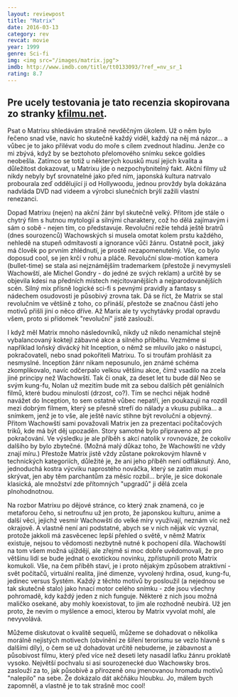 ```yaml
---
layout: reviewpost
title: "Matrix"
date: 2016-03-13
category: rev
revcat: movie
year: 1999
genre: Sci-fi
img: <img src="/images/matrix.jpg">
imdb: http://www.imdb.com/title/tt0133093/?ref_=nv_sr_1
rating: 8.7
---
```

## Pre ucely testovania je tato recenzia skopirovana zo stranky [kfilmu.net](http://www.kfilmu.net/filmy.php?sekce=goldies&film=matrix). ##


Psat o Matrixu shledávám strašně nevděčným úkolem. Už o něm bylo řečeno snad vše, navíc ho skutečně každý viděl, každý na něj má názor... a vůbec je to jako přilévat vodu do moře s cílem zvednout hladinu. Jenže co mi zbývá, když by se beztohoto přelomového snímku sekce goldies neobešla. Zatímco se totiž u některých kousků musí jejich kvalita a důležitost dokazovat, u Matrixu jde o nezpochybnitelný fakt. Akční filmy už nikdy nebyly byť srovnatelné jako před ním, japonská kultura natrvalo probourala zeď oddělující ji od Hollywoodu, jednou provždy byla dokázána nadvláda DVD nad videem a výrobci slunečních brýlí zažili vlastní renezanci. 

Dopad Matrixu (nejen) na akční žánr byl skutečně velký. Přitom jde stále o chytrý film s hutnou mytologií a silnými charaktery, což ho dělá zajímavým i sám o sobě - nejen tím, co představuje. Revoluční režie tehdá ještě bratrů (dnes sourozenců) Wachowských si musela omotat kolem prstu každého, nehledě na stupeň odmítavosti a ignorance vůči žánru. Ostatně pocit, jaký má člověk po prvním zhlédnutí, je prostě nezapomenutelný. Vše, co bylo doposud cool, se jen krčí v rohu a pláče. Revoluční slow-motion kamera (bullet-time) se stala asi nejznámějším trademarkem (přestože ji nevymysleli Wachowští, ale Michel Gondry - do jedné ze svých reklam) a určitě by se objevila kdesi na předních místech nejcitovanějších a nejparodovanějších scén. Silný mix přísně logické sci-fi s pevnými pravidly a fantasy s nádechem osudovosti je působivý zrovna tak. 
Dá se říct, že Matrix se stal revolučním ve většině z toho, co přináší, přestože se značnou částí jeho motivů přišli jiní o něco dříve. Až Marix ale ty vychytávky prodal opravdu všem, proto si přídomek "revoluční" jistě zaslouží. 

I když měl Matrix mnoho následovníků, nikdy už nikdo nenamíchal stejně vybalancovaný koktejl zábavné akce a silného příběhu. Vezměme si například loňský divácký hit Inception, o němž se mluvilo jako o nástupci, pokračovateli, nebo snad pokořiteli Matrixu. To si troufám prohlásit za nesmyslné. Inception žánr nikam neposunulo, jen známé schéma zkomplikovalo, navíc odčerpalo velkou většinu akce, čímž vsadilo na zcela jiné principy než Wachowští. Tak či onak, za deset let tu bude dál Neo se svým kung-fu, Nolan už mezitím bude mít za sebou dalších pět geniálních filmů, které budou minulostí (drzost, co?). Tím se nechci nějak hodně navážet do Inception, to sem ostatně vůbec nepatří, jen poukazuji na rozdíl mezi dobrým filmem, který se přesně strefí do nálady a vkusu publika... a snímkem, jenž je to vše, ale ještě navíc stihne být revoluční a objevný. 
Přitom Wachowští sami považovali Matrix jen za prezentaci počítačových triků, kde má být děj upozaděn. Story samotné bylo připraveno až pro pokračování. Ve výsledku je ale příběh s akcí natolik v rovnováze, že cokoliv dalšího by bylo zbytečné. (Možná malý důkaz toho, že Wachowští ne vždy znají míru.) Přestože Matrix jistě vždy zůstane pokrokovým hlavně v technických kategoriích, důležité je, že ani jeho příběh není odfláknutý. Ano, jednoduchá kostra výcviku naprostého nováčka, který se zatím musí skrývat, jen aby těm parchantům za měsíc rozbil... brýle, je sice dokonale klasická, ale množství zde přítomných "upgradů" ji dělá zcela plnohodnotnou.

Na rozbor Matrixu po dějové stránce, co který znak znamená, co je metaforou čeho, si netroufnu už jen proto, že japonskou kulturu, anime a další věci, jejichž vesmír Wachowští do velké míry využívají, neznám víc než okrajově. A vlastně není ani podstatné, abych se v nich nějak víc vyznal, protože jakkoli má zasvěcenec lepší přehled o světě, v němž Matrix existuje, nejsou to vědomosti nezbytně nutné k pochopení díla. 
Wachowští na tom všem možná ujíždějí, ale zřejmě si moc dobře uvědomovali, že pro většinu lidí se bude jednat o exotickou novinku, zpřístupnili proto Matrix komukoli.
Vše, na čem příběh staví, je i proto nějakým způsobem atraktivní - svět počítačů, virtuální realita, jiné dimenze, vyvolený hrdina, osud, kung-fu, jedinec versus Systém. Každý z těchto motivů by posloužil (a nejednou se tak skutečně stalo) jako hnací motor celého snímku - zde jsou všechny pohromadě, kdy každý jeden z nich funguje. Některé z nich jsou možná maličko osekané, aby mohly koexistovat, to jim ale rozhodně neubírá. Už jen proto, že nevím o myšlence a emoci, kterou by Matrix vyvolat mohl, ale nevyvolává.

Můžeme diskutovat o kvalitě sequelů, můžeme se dohadovat o několika morálně nejistých motivech (obvinění ze šíření terorismu se vezlo hlavně s dalšími díly), o čem se už dohadovat určitě nebudeme, je zábavnost a působivost filmu, který před více než deseti lety nasadil laťku žánru proklatě vysoko.
Největší pochvalu si asi sourozenecké duo Wachowsky bros. zaslouží za to, jak působivě a přirozeně onu jmenovanou hromadu motivů "nalepilo" na sebe. Že dokázalo dát akčňáku hloubku. Jo, málem bych zapomněl, a vlastně je to tak strašně moc cool!